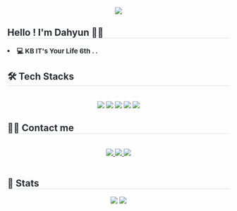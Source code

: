 <div align= "center">
    <img src="https://capsule-render.vercel.app/api?type=waving&color=0:ffc8dd,100:bde019&height=120&text=dahyyun's%20GitHub&animation=fadeIn&fontColor=7d2d41&fontSize=40" />
    </div>
    <div style="text-align: left;"> 
    <h2 style="border-bottom: 1px solid #d8dee4; color: #282d33;"> Hello ! I'm Dahyun 👩‍💻 </h2>  
    <div style="font-weight: 700; font-size: 15px; text-align: left; color: #282d33;"> <li> 💻 KB IT's Your Life 6th . . </li></li></li> </div> 
    </div>
    <div style="text-align: left;">
    <h2 style="border-bottom: 1px solid #d8dee4; color: #282d33;"> 🛠️ Tech Stacks </h2> <br> 
    <div  align= "center"> <img src="https://img.shields.io/badge/Java-007396?style=flat&logo=Java&logoColor=white">
          <img src="https://img.shields.io/badge/Javascript-F7DF1E?style=flat&logo=Javascript&logoColor=white">
          <img src="https://img.shields.io/badge/MySQL-4479A1?style=flat&logo=MySQL&logoColor=white">
          <img src="https://img.shields.io/badge/Github-181717?style=flat&logo=Github&logoColor=white">
          <img src="https://img.shields.io/badge/Bootstrap-7952B3?style=flat&logo=Bootstrap&logoColor=white">
          <br/></div>
    </div>
    <div style="text-align: left;">
    <h2 style="border-bottom: 1px solid #d8dee4; color: #282d33;"> 🧑‍💻 Contact me </h2> <br> 
    <div align= "center"> <a href=https://velog.io/@dahyyun/posts> <img src="https://img.shields.io/badge/Velog-20C997?style=flat&logo=Velog&logoColor=white&link=https://velog.io/@dahyyun/posts"> </a>
         <a href=https://blog.naver.com/dah9902> <img src="https://img.shields.io/badge/Naver-03C75A?style=flat&logo=Naver&logoColor=white&link=https://blog.naver.com/dah9902"> </a>
         <a href=https://dah812.tistory.com/> <img src="https://img.shields.io/badge/Tistory-000000?style=flat&logo=Tistory&logoColor=white&link=https://dah812.tistory.com/"> </a>
          </div>  <br> 
    <div align= "center">  </div> 
    </div>
    <div style="text-align: left;"> 
    <h2 style="border-bottom: 1px solid #d8dee4; color: #282d33;"> 🏅 Stats </h2> <div align= "center"> <img src="https://github-readme-stats.vercel.app/api?username=dahyyun&bg_color=60,dcc6e0,bde0fe&title_color=323232&text_color=323232"
         /> <img src="https://github-readme-stats.vercel.app/api/top-langs/?username=dahyyun&layout=compact&bg_color=60,dcc6e0,bde0fe&title_color=323232&text_color=323232"
           /> </div> 
    </div>
    
